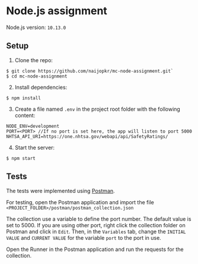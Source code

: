 # Node.js assignment

Node.js version: `10.13.0`

## Setup
1. Clone the repo:

```
$ git clone https://github.com/naijopkr/mc-node-assignment.git`
$ cd mc-node-assignment
```

2. Install dependencies:

```
$ npm install
```

3. Create a file named `.env` in the project root folder with the following content:

```
NODE_ENV=development
PORT=<PORT> //If no port is set here, the app will listen to port 5000
NHTSA_API_URI=https://one.nhtsa.gov/webapi/api/SafetyRatings/
```

4. Start the server:

```
$ npm start
```

## Tests
The tests were implemented using [Postman](https://www.getpostman.com).

For testing, open the Postman application and import the file `<PROJECT_FOLDER>/postman/postman_collection.json`

The collection use a variable to define the port number. The default value is set to 5000. If you are using other port, right click the collection folder on Postman and click in `Edit`. Then, in the `Variables` tab, change the `INITIAL VALUE` and `CURRENT VALUE` for the variable `port` to the port in use.

Open the Runner in the Postman application and run the requests for the collection.